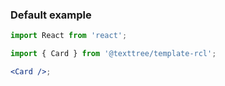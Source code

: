 ### Default example

```jsx
import React from 'react';

import { Card } from '@texttree/template-rcl';

<Card />;
```
